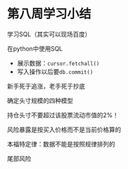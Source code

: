 # 第八周学习小结

学习SQL（其实可以现场百度）

在python中使用SQL
- 展示数据：`cursor.fetchall()`
- 写入操作以后要`db.commit()`

新手死于追涨，老手死于抄底

确定头寸规模的四种模型

持仓头寸不要超过该股票流动市值的2%！

风险暴露是按买入价格而不是当前价格算的

本福特定律：数据不能是按照规律排列的

尾部风险
